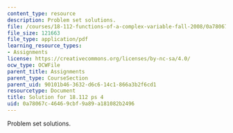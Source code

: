 ```yaml
---
content_type: resource
description: Problem set solutions.
file: /courses/18-112-functions-of-a-complex-variable-fall-2008/0a78067c46469cbf9a89a181082b2496_ps4.pdf
file_size: 121663
file_type: application/pdf
learning_resource_types:
- Assignments
license: https://creativecommons.org/licenses/by-nc-sa/4.0/
ocw_type: OCWFile
parent_title: Assignments
parent_type: CourseSection
parent_uid: 90101b46-3632-d6c6-14c1-866a3b2f6cd1
resourcetype: Document
title: Solution for 18.112 ps 4
uid: 0a78067c-4646-9cbf-9a89-a181082b2496
---
```

Problem set solutions.